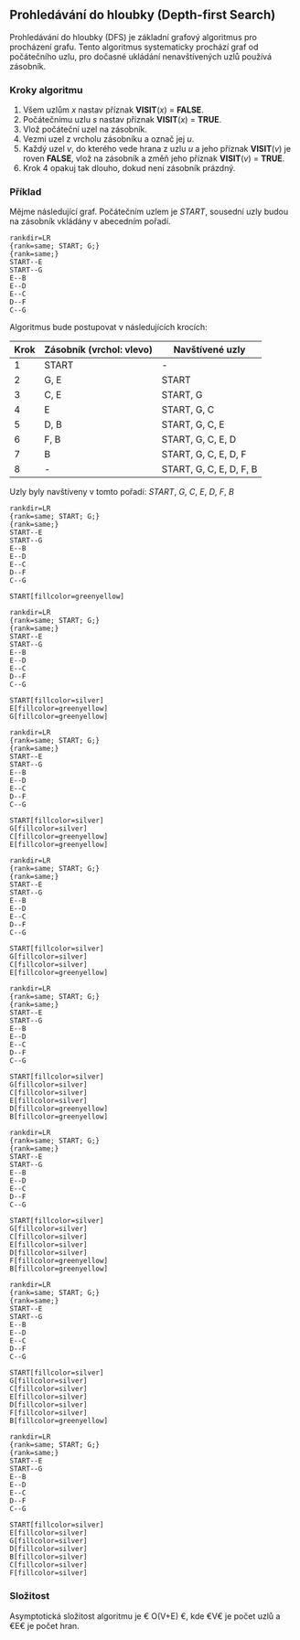 ## Prohledávání do hloubky (Depth-first Search)

Prohledávání do hloubky (DFS) je základní grafový algoritmus pro procházení grafu. Tento algoritmus systematicky prochází graf od počátečního uzlu, pro dočasné ukládání nenavštívených uzlů používá zásobník.

### Kroky algoritmu

1. Všem uzlům *x* nastav příznak **VISIT**(*x*) = **FALSE**.
1. Počátečnímu uzlu *s* nastav příznak **VISIT**(*x*) = **TRUE**.
1. Vlož počáteční uzel na zásobník.
1. Vezmi uzel z vrcholu zásobníku a označ jej *u*.
1. Každý uzel *v*, do kterého vede hrana z uzlu *u* a jeho příznak **VISIT**(*v*) je roven **FALSE**, vlož na zásobník a změň jeho příznak **VISIT**(*v*) = **TRUE**.
1. Krok 4 opakuj tak dlouho, dokud není zásobník prázdný.

### Příklad

Mějme následující graf. Počátečním uzlem je *START*, sousední uzly budou na zásobník vkládány v abecedním pořadí.

```dot:graph
rankdir=LR
{rank=same; START; G;}
{rank=same;}
START--E
START--G
E--B
E--D
E--C
D--F
C--G
```

Algoritmus bude postupovat v následujících krocích:

| Krok | Zásobník (vrchol: vlevo) | Navštívené uzly
|---|---|---
| 1 | START | -
| 2 | G, E | START
| 3 | C, E | START, G
| 4 | E | START, G, C
| 5 | D, B | START, G, C, E
| 6 | F, B | START, G, C, E, D
| 7 | B | START, G, C, E, D, F
| 8 | - | START, G, C, E, D, F, B

Uzly byly navštíveny v tomto pořadí: *START*, *G*, *C*, *E*, *D*, *F*, *B*

```dot:graph
rankdir=LR
{rank=same; START; G;}
{rank=same;}
START--E
START--G
E--B
E--D
E--C
D--F
C--G

START[fillcolor=greenyellow]
```

```dot:graph
rankdir=LR
{rank=same; START; G;}
{rank=same;}
START--E
START--G
E--B
E--D
E--C
D--F
C--G

START[fillcolor=silver]
E[fillcolor=greenyellow]
G[fillcolor=greenyellow]
```

```dot:graph
rankdir=LR
{rank=same; START; G;}
{rank=same;}
START--E
START--G
E--B
E--D
E--C
D--F
C--G

START[fillcolor=silver]
G[fillcolor=silver]
C[fillcolor=greenyellow]
E[fillcolor=greenyellow]
```

```dot:graph
rankdir=LR
{rank=same; START; G;}
{rank=same;}
START--E
START--G
E--B
E--D
E--C
D--F
C--G

START[fillcolor=silver]
G[fillcolor=silver]
C[fillcolor=silver]
E[fillcolor=greenyellow]
```

```dot:graph
rankdir=LR
{rank=same; START; G;}
{rank=same;}
START--E
START--G
E--B
E--D
E--C
D--F
C--G

START[fillcolor=silver]
G[fillcolor=silver]
C[fillcolor=silver]
E[fillcolor=silver]
D[fillcolor=greenyellow]
B[fillcolor=greenyellow]
```

```dot:graph
rankdir=LR
{rank=same; START; G;}
{rank=same;}
START--E
START--G
E--B
E--D
E--C
D--F
C--G

START[fillcolor=silver]
G[fillcolor=silver]
C[fillcolor=silver]
E[fillcolor=silver]
D[fillcolor=silver]
F[fillcolor=greenyellow]
B[fillcolor=greenyellow]
```

```dot:graph
rankdir=LR
{rank=same; START; G;}
{rank=same;}
START--E
START--G
E--B
E--D
E--C
D--F
C--G

START[fillcolor=silver]
G[fillcolor=silver]
C[fillcolor=silver]
E[fillcolor=silver]
D[fillcolor=silver]
F[fillcolor=silver]
B[fillcolor=greenyellow]
```

```dot:graph
rankdir=LR
{rank=same; START; G;}
{rank=same;}
START--E
START--G
E--B
E--D
E--C
D--F
C--G

START[fillcolor=silver]
E[fillcolor=silver]
G[fillcolor=silver]
D[fillcolor=silver]
B[fillcolor=silver]
C[fillcolor=silver]
F[fillcolor=silver]
```

### Složitost

Asymptotická složitost algoritmu je € O(V+E) €, kde €V€ je počet uzlů a €E€ je počet hran.
